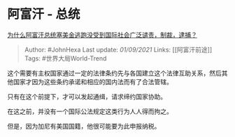 # 阿富汗 - 总统
[为什么阿富汗总统塞美金逃跑没受到国际社会广泛谴责，制裁，逮捕？](https://www.zhihu.com/question/483170620/answer/2090162954)

> Author: #JohnHexa 
Last update: *01/09/2021* 
Links: [[阿富汗前途]]
Tags: #世界大局World-Trend 

这个需要有主权国家通过一定的法律条约先与各国建立这个法律互助关系，然后其他国家才因为这些条约承诺和相应的国内法而有了合法管辖。

只有在这个前提下，才可以发起通缉，请求缔约国家协助。

在这之前，并没有一个国际公法规定这类行为人人得而拘之。

但是，因为加尼有美国国籍，他很可能要为此申报纳税。

  
  
